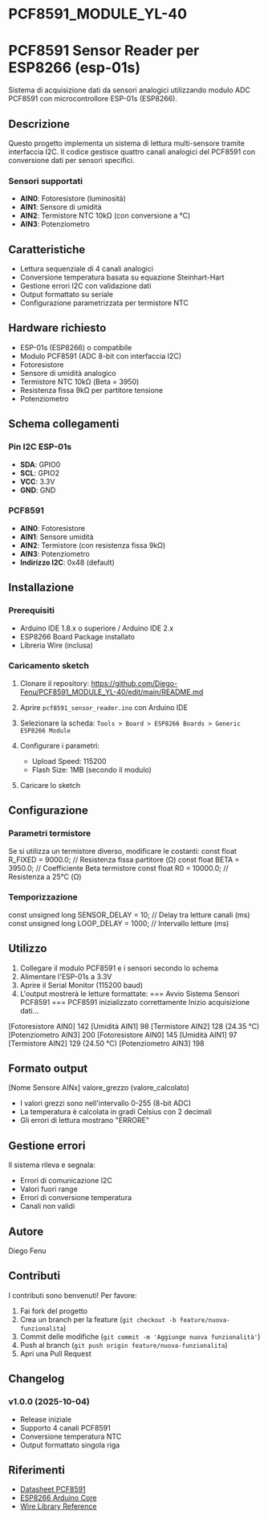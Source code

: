 # PCF8591_MODULE_YL-40
# PCF8591 Sensor Reader per ESP8266 (esp-01s)

Sistema di acquisizione dati da sensori analogici utilizzando modulo ADC PCF8591 con microcontrollore ESP-01s (ESP8266).

## Descrizione

Questo progetto implementa un sistema di lettura multi-sensore tramite interfaccia I2C. Il codice gestisce quattro canali analogici del PCF8591 con conversione dati per sensori specifici.

### Sensori supportati

- **AIN0**: Fotoresistore (luminosità)
- **AIN1**: Sensore di umidità
- **AIN2**: Termistore NTC 10kΩ (con conversione a °C)
- **AIN3**: Potenziometro

## Caratteristiche

- Lettura sequenziale di 4 canali analogici
- Conversione temperatura basata su equazione Steinhart-Hart
- Gestione errori I2C con validazione dati
- Output formattato su seriale
- Configurazione parametrizzata per termistore NTC

## Hardware richiesto

- ESP-01s (ESP8266) o compatibile
- Modulo PCF8591 (ADC 8-bit con interfaccia I2C)
- Fotoresistore
- Sensore di umidità analogico
- Termistore NTC 10kΩ (Beta = 3950)
- Resistenza fissa 9kΩ per partitore tensione
- Potenziometro

## Schema collegamenti

### Pin I2C ESP-01s
- **SDA**: GPIO0
- **SCL**: GPIO2
- **VCC**: 3.3V
- **GND**: GND

### PCF8591
- **AIN0**: Fotoresistore
- **AIN1**: Sensore umidità
- **AIN2**: Termistore (con resistenza fissa 9kΩ)
- **AIN3**: Potenziometro
- **Indirizzo I2C**: 0x48 (default)

## Installazione

### Prerequisiti

- Arduino IDE 1.8.x o superiore / Arduino IDE 2.x
- ESP8266 Board Package installato
- Libreria Wire (inclusa)

### Caricamento sketch

1. Clonare il repository:
https://github.com/Diego-Fenu/PCF8591_MODULE_YL-40/edit/main/README.md

2. Aprire `pcf8591_sensor_reader.ino` con Arduino IDE

3. Selezionare la scheda: `Tools > Board > ESP8266 Boards > Generic ESP8266 Module`

4. Configurare i parametri:
   - Upload Speed: 115200
   - Flash Size: 1MB (secondo il modulo)

5. Caricare lo sketch

## Configurazione

### Parametri termistore

Se si utilizza un termistore diverso, modificare le costanti:
const float R_FIXED = 9000.0; // Resistenza fissa partitore (Ω)
const float BETA = 3950.0; // Coefficiente Beta termistore
const float R0 = 10000.0; // Resistenza a 25°C (Ω)


### Temporizzazione
const unsigned long SENSOR_DELAY = 10; // Delay tra letture canali (ms)
const unsigned long LOOP_DELAY = 1000; // Intervallo letture (ms)


## Utilizzo

1. Collegare il modulo PCF8591 e i sensori secondo lo schema
2. Alimentare l'ESP-01s a 3.3V
3. Aprire il Serial Monitor (115200 baud)
4. L'output mostrerà le letture formattate:
=== Avvio Sistema Sensori PCF8591 ===
PCF8591 inizializzato correttamente
Inizio acquisizione dati...

[Fotoresistore AIN0] 142 [Umidità AIN1] 98 [Termistore AIN2] 128 (24.35 °C) [Potenziometro AIN3] 200
[Fotoresistore AIN0] 145 [Umidità AIN1] 97 [Termistore AIN2] 129 (24.50 °C) [Potenziometro AIN3] 198



## Formato output
[Nome Sensore AINx] valore_grezzo (valore_calcolato)


- I valori grezzi sono nell'intervallo 0-255 (8-bit ADC)
- La temperatura è calcolata in gradi Celsius con 2 decimali
- Gli errori di lettura mostrano "ERRORE"

## Gestione errori

Il sistema rileva e segnala:
- Errori di comunicazione I2C
- Valori fuori range
- Errori di conversione temperatura
- Canali non validi


## Autore

Diego Fenu

## Contributi

I contributi sono benvenuti! Per favore:
1. Fai fork del progetto
2. Crea un branch per la feature (`git checkout -b feature/nuova-funzionalita`)
3. Commit delle modifiche (`git commit -m 'Aggiunge nuova funzionalità'`)
4. Push al branch (`git push origin feature/nuova-funzionalita`)
5. Apri una Pull Request

## Changelog

### v1.0.0 (2025-10-04)
- Release iniziale
- Supporto 4 canali PCF8591
- Conversione temperatura NTC
- Output formattato singola riga

## Riferimenti

- [Datasheet PCF8591](https://www.nxp.com/docs/en/data-sheet/PCF8591.pdf)
- [ESP8266 Arduino Core](https://github.com/esp8266/Arduino)
- [Wire Library Reference](https://www.arduino.cc/en/Reference/Wire)







